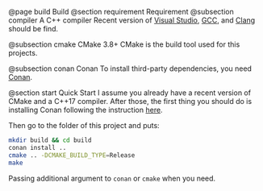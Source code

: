 @page build Build
@section requirement Requirement
@subsection compiler A C++ compiler
Recent version of [Visual Studio](https://www.visualstudio.com/), [GCC](https://gcc.gnu.org/), and [Clang](https://clang.llvm.org/) should be find.

@subsection cmake CMake 3.8+
CMake is the build tool used for this projects.

@subsection conan Conan
To install third-party dependencies, you need [Conan](https://conan.io/).

@section start Quick Start
I assume you already have a recent version of CMake and a C++17 compiler. After those, the first thing you should do is installing Conan following the instruction [here](https://docs.conan.io/en/latest/installation.html).

Then go to the folder of this project and puts:

``` sh
mkdir build && cd build
conan install ..
cmake .. -DCMAKE_BUILD_TYPE=Release
make
```

Passing additional argument to `conan` or `cmake` when you need.
